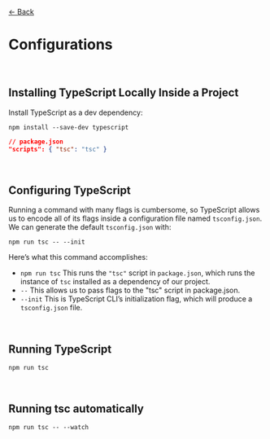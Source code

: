 [&larr; Back](./README.md)

# Configurations

<br>

## Installing TypeScript Locally Inside a Project

Install TypeScript as a dev dependency:

```
npm install --save-dev typescript
```

```json
// package.json
"scripts": { "tsc": "tsc" }
```

<br>

## Configuring TypeScript

Running a command with many flags is cumbersome, so TypeScript allows us to encode all of its flags inside a configuration file named `tsconfig.json`. We can generate the default `tsconfig.json` with:

```
npm run tsc -- --init
```

Here’s what this command accomplishes:

- `npm run tsc` This runs the `"tsc"` script in `package.json`, which runs the instance of `tsc` installed as a dependency of our project.
- `--` This allows us to pass flags to the "tsc" script in package.json.
- `--init` This is TypeScript CLI’s initialization flag, which will produce a `tsconfig.json` file.

<br>

## Running TypeScript

```
npm run tsc
```

<br>

## Running tsc automatically

```
npm run tsc -- --watch
```
